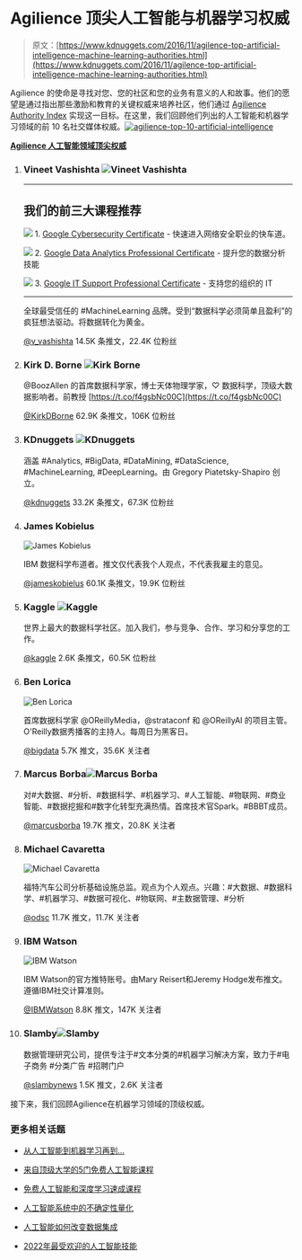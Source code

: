 # Agilience 顶尖人工智能与机器学习权威

> 原文：[https://www.kdnuggets.com/2016/11/agilence-top-artificial-intelligence-machine-learning-authorities.html](https://www.kdnuggets.com/2016/11/agilence-top-artificial-intelligence-machine-learning-authorities.html)

Agilience 的使命是寻找对您、您的社区和您的业务有意义的人和故事。他们的愿望是通过指出那些激励和教育的关键权威来培养社区，他们通过 [Agilience Authority Index](https://blog.agilience.com/category/all/authority-index/) 实现这一目标。在这里，我们回顾他们列出的人工智能和机器学习领域的前 10 名社交媒体权威。[![agilience-top-10-artificial-intelligence](../Images/80996fe937cad70d042edf8aea28e27b.png)](/wp-content/uploads/agilience-top-10-artificial-intelligence.png)

**[Agilience 人工智能领域顶尖权威](https://agilience.com/en/topic/Artificial%20intelligence)**

1.  ### Vineet Vashishta ![Vineet Vashishta](../Images/ec57fcf4bc86e6e2fe8fdb59a47ac70a.png)

    * * *

    ## 我们的前三大课程推荐

    ![](../Images/0244c01ba9267c002ef39d4907e0b8fb.png) 1\. [Google Cybersecurity Certificate](https://www.kdnuggets.com/google-cybersecurity) - 快速进入网络安全职业的快车道。

    ![](../Images/e225c49c3c91745821c8c0368bf04711.png) 2\. [Google Data Analytics Professional Certificate](https://www.kdnuggets.com/google-data-analytics) - 提升您的数据分析技能

    ![](../Images/0244c01ba9267c002ef39d4907e0b8fb.png) 3\. [Google IT Support Professional Certificate](https://www.kdnuggets.com/google-itsupport) - 支持您的组织的 IT

    * * *

    全球最受信任的 #MachineLearning 品牌。受到“数据科学必须简单且盈利”的疯狂想法驱动。将数据转化为黄金。

    [@v_vashishta](https://twitter.com/v_vashishta) 14.5K 条推文，22.4K 位粉丝

1.  ### Kirk D. Borne ![Kirk Borne](../Images/d0dc7dd3e0a454bfaa86f88559af6c7f.png)

    @BoozAllen 的首席数据科学家，博士天体物理学家，♡ 数据科学，顶级大数据影响者。前教授 [https://t.co/f4gsbNc00C](https://t.co/f4gsbNc00C)

    [@KirkDBorne](https://twitter.com/KirkDBorne) 62.9K 条推文，106K 位粉丝

1.  ### KDnuggets ![KDnuggets](../Images/c09407efecab966b1b0201670bf2c270.png)

    涵盖 #Analytics, #BigData, #DataMining, #DataScience, #MachineLearning, #DeepLearning。由 Gregory Piatetsky-Shapiro 创立。

    [@kdnuggets](https://twitter.com/kdnuggets) 33.2K 条推文，67.3K 位粉丝

1.  ### James Kobielus

    ![James Kobielus](../Images/ae86f02dd02012c72a29351fa4730f67.png)

    IBM 数据科学布道者。推文仅代表我个人观点，不代表我雇主的意见。

    [@jameskobielus](https://twitter.com/jameskobielus) 60.1K 条推文，19.9K 位粉丝

1.  ### Kaggle ![Kaggle](../Images/6b6af16e76bdfc2755cad4e9d24b5e12.png)

    世界上最大的数据科学社区。加入我们，参与竞争、合作、学习和分享您的工作。

    [@kaggle](https://twitter.com/kaggle) 2.6K 条推文，60.5K 位粉丝

1.  ### Ben Lorica

    ![Ben Lorica](../Images/00abb372439caaaf2f1ca1129b1a6528.png)

    首席数据科学家 @OReillyMedia，@strataconf 和 @OReillyAI 的项目主管。O'Reilly数据秀播客的主持人。每周日为黑客日。

    [@bigdata](https://twitter.com/bigdata) 5.7K 推文，35.6K 关注者

1.  ### Marcus Borba![Marcus Borba](../Images/4244e65b8b04b46f0a270e80c9b06931.png)

    对#大数据、#分析、#数据科学、#机器学习、#人工智能、#物联网、#商业智能、#数据挖掘和#数字化转型充满热情。首席技术官Spark。#BBBT成员。

    [@marcusborba](https://twitter.com/marcusborba) 19.7K 推文，20.8K 关注者

1.  ### Michael Cavaretta

    ![Michael Cavaretta](../Images/df1b2297ece49ffb6b538ffc52e19f3c.png)

    福特汽车公司分析基础设施总监。观点为个人观点。兴趣：#大数据、#数据科学、#机器学习、#数据可视化、#物联网、#主数据管理、#分析

    [@odsc](https://twitter.com/odsc) 11.7K 推文，11.7K 关注者

1.  ### IBM Watson

    ![IBM Watson](../Images/303dbb0fab805d7e2cbbb097952adc98.png)

    IBM Watson的官方推特账号。由Mary Reisert和Jeremy Hodge发布推文。遵循IBM社交计算准则。

    [@IBMWatson](https://twitter.com/IBMWatson) 8.8K 推文，147K 关注者

1.  ### Slamby![Slamby](../Images/9b005f47ec7595e38746151e15f1b264.png)

    数据管理研究公司，提供专注于#文本分类的#机器学习解决方案，致力于#电子商务 #分类广告 #招聘门户

    [@slambynews](https://twitter.com/slambynews) 1.5K 推文，2.6K 关注者

接下来，我们回顾Agilience在机器学习领域的顶级权威。

### 更多相关话题

+   [从人工智能到机器学习再到…](https://www.kdnuggets.com/2022/08/evolution-artificial-intelligence-machine-learning-data-science.html)

+   [来自顶级大学的5门免费人工智能课程](https://www.kdnuggets.com/5-free-artificial-intelligence-courses-from-top-universities)

+   [免费人工智能和深度学习速成课程](https://www.kdnuggets.com/2022/07/free-artificial-intelligence-deep-learning-crash-course.html)

+   [人工智能系统中的不确定性量化](https://www.kdnuggets.com/2022/04/uncertainty-quantification-artificial-intelligencebased-systems.html)

+   [人工智能如何改变数据集成](https://www.kdnuggets.com/2022/04/artificial-intelligence-transform-data-integration.html)

+   [2022年最受欢迎的人工智能技能](https://www.kdnuggets.com/2022/08/indemand-artificial-intelligence-skills-learn-2022.html)
